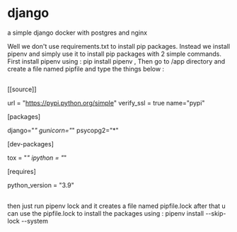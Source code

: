 # django
a simple django docker with postgres and nginx

Well we don't use requirements.txt to install pip packages.
Instead we install pipenv and simply use it to install pip packages with 2 simple commands.
First install pipenv using : pip install pipenv , Then go to /app directory and create a file named pipfile and type the things below :
##
[[source]]

url = "https://pypi.python.org/simple"
verify_ssl = true
name="pypi"


[packages]

django="*"
gunicorn="*"
psycopg2="*"

[dev-packages]

tox = "*"
ipython = "*"

[requires]

python_version = "3.9"
## 
then just run pipenv lock and it creates a file named pipfile.lock
after that u can use the pipfile.lock to install the packages using : pipenv install --skip-lock --system

